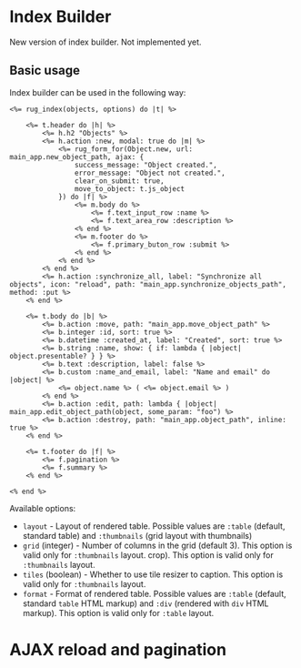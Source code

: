 # Index Builder

New version of index builder. Not implemented yet.

## Basic usage

Index builder can be used in the following way:

```erb
<%= rug_index(objects, options) do |t| %>

    <%= t.header do |h| %>
        <%= h.h2 "Objects" %>
        <%= h.action :new, modal: true do |m| %>
            <%= rug_form_for(Object.new, url: main_app.new_object_path, ajax: {
                success_message: "Object created.",
                error_message: "Object not created.",
                clear_on_submit: true,
                move_to_object: t.js_object
            }) do |f| %>
                <%= m.body do %>
                    <%= f.text_input_row :name %>
                    <%= f.text_area_row :description %>
                <% end %>
                <%= m.footer do %>
                    <%= f.primary_buton_row :submit %>
                <% end %>
            <% end %>
        <% end %>
        <%= h.action :synchronize_all, label: "Synchronize all objects", icon: "reload", path: "main_app.synchronize_objects_path", method: :put %>
    <% end %>

    <%= t.body do |b| %>
        <%= b.action :move, path: "main_app.move_object_path" %>
        <%= b.integer :id, sort: true %>
        <%= b.datetime :created_at, label: "Created", sort: true %>
        <%= b.string :name, show: { if: lambda { |object| object.presentable? } } %>
        <%= b.text :description, label: false %>
        <%= b.custom :name_and_email, label: "Name and email" do |object| %>
            <%= object.name %> ( <%= object.email %> )
        <% end %>
        <%= b.action :edit, path: lambda { |object| main_app.edit_object_path(object, some_param: "foo") %>
        <%= b.action :destroy, path: "main_app.object_path", inline: true %>
    <% end %>

    <%= t.footer do |f| %>
        <%= f.pagination %>
        <%= f.summary %>
    <% end %>
    
<% end %>
```

Available options:

- `layout` - Layout of rendered table. Possible values are `:table` (default, standard table) and `:thumbnails` (grid layout with thumbnails)
- `grid` (integer) - Number of columns in the grid (default 3). This option is valid only for `:thumbnails` layout.
crop). This option is valid only for `:thumbnails` layout.
- `tiles` (boolean) - Whether to use tile resizer to caption. This option is valid only for `:thumbnails` layout.
- `format` - Format of rendered table. Possible values are `:table` (default, standard `table` HTML markup) and `:div` (rendered with `div` HTML markup). This option is valid only for `:table` layout.

# AJAX reload and pagination


